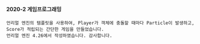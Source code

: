 #### 2020-2 게임프로그래밍
    언리얼 엔진의 템플릿을 사용하여, Player가 객체에 충돌할 때마다 Particle이 발생하고, 
    Score가 적립되는 간단한 게임을 만들었습니다.
    언리얼 엔진 4.26에서 작성하였습니다. 감사합니다.